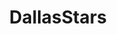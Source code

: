 ---
title: DallasStars
crosslinks:
- youtubefactsbot
- hockey
- youtubot
- u_imguralbumbot
- livven
- wildhockey
- ShotGlassBets
- '2013'
- NHLstatheads
- OttawaSenators
- snoovatars
- ColoradoAvalanche
- hawwkey
- Habs
- Dallas
- tmsbmeta
- nhl_games
- NHLStreams
- SubredditDrama
- GreenLattice
---